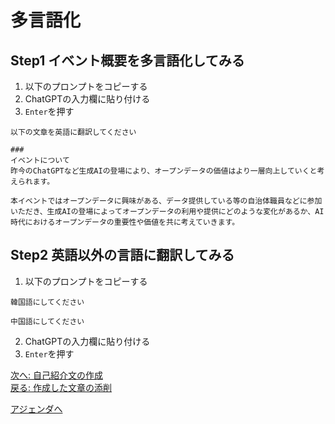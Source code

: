# 多言語化

## Step1 イベント概要を多言語化してみる

1. 以下のプロンプトをコピーする
2. ChatGPTの入力欄に貼り付ける
3. `Enter`を押す

```
以下の文章を英語に翻訳してください

###
イベントについて
昨今のChatGPTなど生成AIの登場により、オープンデータの価値はより一層向上していくと考えられます。

本イベントではオープンデータに興味がある、データ提供している等の自治体職員などに参加いただき、生成AIの登場によってオープンデータの利用や提供にどのような変化があるか、AI時代におけるオープンデータの重要性や価値を共に考えていきます。
```

## Step2 英語以外の言語に翻訳してみる

1. 以下のプロンプトをコピーする

  ```
  韓国語にしてください
  ```

  ```
  中国語にしてください
  ```

2. ChatGPTの入力欄に貼り付ける
3. `Enter`を押す

[次へ: 自己紹介文の作成](./introduce.md)  
[戻る: 作成した文章の添削](./correction.md)

[アジェンダへ](./agenda.md)
